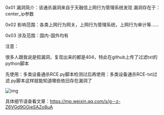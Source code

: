 
0x01
漏洞简介：该通杀漏洞来自于天融信上网行为管理系统发现
漏洞存在于：center_ip参数



0x02
影响范围：各类上网行为网关，上网行为管理系统，上网行为审计等......

0x03
涉及范围：国内-国外均有

注意：

很多人跟我说是假漏洞，复现出来的都是404，特此在github上传了过滤txt的python脚本

先使用：多类设备通杀RCE.py脚本检测过后再使用：多类设备通杀RCE-txt过滤.py脚本这样就能知道哪些依旧存在漏洞了 

![img]([https://img.xwyue.com/i/2024/01/12/65a0d280a957f.jpg)

具体细节请查看文章：https://mp.weixin.qq.com/s/g--z-Z6VGd9GGjeSAZo8uA
